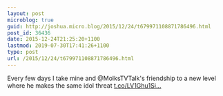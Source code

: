 ```yaml
---
layout: post
microblog: true
guid: http://joshua.micro.blog/2015/12/24/t679971108871786496.html
post_id: 36436
date: 2015-12-24T21:25:20+1100
lastmod: 2019-07-30T17:41:26+1100
type: post
url: /2015/12/24/t679971108871786496.html
---
```

Every few days I take mine and @MolksTVTalk's friendship to a new level where he makes the same idol threat [t.co/LV1Ghu1Si...](https://t.co/LV1Ghu1Sih)
